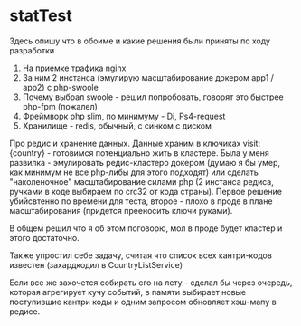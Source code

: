 # statTest

Здесь опишу что в обоиме и какие решения были приняты по ходу разработки


1. На приемке трафика nginx
2. За ним 2 инстанса (эмулирую масштабирование докером app1 / app2) с php-swoole
3. Почему выбрал swoole - решил попробовать, говорят это быстрее php-fpm (пожалел)
4. Фреймворк php slim, по минимуму - Di, Ps4-request
5. Хранилище - redis, обычный, с синком с диском

Про редис и хранение данных.
Данные храним в ключиках visit:{country} - готовимся потенциально жить в кластере.
Была у меня развилка - эмулировать редис-кластеро докером 
(думаю я бы умер, как минимум не все php-либы для этого подходят) или сделать "наколеночное" масштабирование
силами php (2 инстанса редиса, ручками в коде выбираем по crc32 от кода страны).
Первое решение убийсвтенно по времени для теста, второе - плохо в проде в плане масштабирования 
(придется прееносить ключи руками).

В общем решил что я об этом поговорю, мол в проде будет кластер и этого достаточно.

Также упростил себе задачу, считая что список всех кантри-кодов известен (захардкодил в CountryListService)

Если все же захочется собирать его на лету - сделал бы через очередь, которая агрегирует кучу событий,
в памяти выбирает новые поступившие кантри коды и одним запросом обновляет хэш-мапу в редисе.